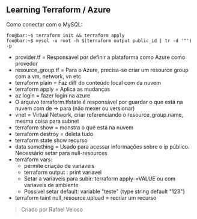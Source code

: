 ## Learning Terraform / Azure

Como conectar com o MySQL:

```shell
foo@bar:~$ terraform init && terraform apply
foo@bar:~$ mysql -u root -h $(terraform output public_id | tr -d '"') -p
```

* provider.tf = Responsável por definir a plataforma como Azure como provedor
* resource_group.tf = Para o Azure, precisa-se criar um resource group com a vm, network, vn etc
* terraform plain = Faz diff do conteúdo local com da nuvem
* terraform apply = Aplica as mudanças
* az login = fazer login na azure
* O arquivo terraform.tfstate é responsável por guardar o que está na nuvem com de -> para (não mexer ou versionar)
* vnet = Virtual Network, criar referenciando o resource_group.name, mesma coisa para subnet
* terraform show = monstra o que está na nuvem
* terraform destroy = deleta tudo
* terraform state show recurso
* data something = Usado para acessar informações sobre o ip público. Necessário setar para null-resources
* terraform vars:
    - permite criação de variaveis
    - terraform output <VARNAME> : print variavel
    - Setar a variaveis para subir: terraform apply-<VARNAME>=VALUE ou com variaveis de ambiente
    - Possível setar default: variable "teste" {type string default "123"}
* terraform taint null_resource.upload = recriar um recurso

> Criado por Rafael Veloso
